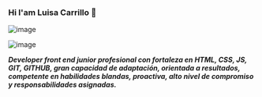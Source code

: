 ### Hi I'am Luisa Carrillo 👋
![image](https://user-images.githubusercontent.com/104478186/196042803-071bdb60-5848-4c99-916b-6c33328c39d3.png)

![image](https://user-images.githubusercontent.com/104478186/196042380-19a12219-3692-46fd-823a-165d9907ede1.png)

***Developer front end junior profesional con fortaleza en HTML, CSS, JS, GIT, GITHUB, gran capacidad de adaptación, orientada a resultados, competente en habilidades blandas, proactiva, alto nivel de compromiso y responsabilidades asignadas.***






